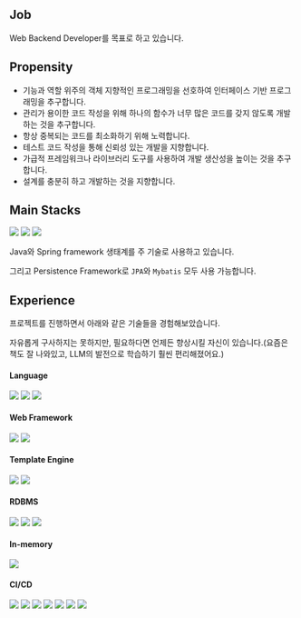 ## Job

Web Backend Developer를 목표로 하고 있습니다.

## Propensity

- 기능과 역할 위주의 객체 지향적인 프로그래밍을 선호하여 인터페이스 기반 프로그래밍을 추구합니다.
- 관리가 용이한 코드 작성을 위해 하나의 함수가 너무 많은 코드를 갖지 않도록 개발하는 것을 추구합니다.
- 항상 중복되는 코드를 최소화하기 위해 노력합니다.
- 테스트 코드 작성을 통해 신뢰성 있는 개발을 지향합니다.
- 가급적 프레임워크나 라이브러리 도구를 사용하여 개발 생산성을 높이는 것을 추구합니다.
- 설계를 충분히 하고 개발하는 것을 지향합니다.

## Main Stacks

<img src="https://img.shields.io/badge/Java-007396?style=for-the-badge&logo=java&logoColor=white">
<img src="https://img.shields.io/badge/Spring-6DB33F?style=for-the-badge&logo=Spring&logoColor=white">
<img src="https://img.shields.io/badge/SpringBoot-6DB33F?style=for-the-badge&logo=SpringBoot&logoColor=white">

Java와 Spring framework 생태계를 주 기술로 사용하고 있습니다.

그리고 Persistence Framework로 `JPA`와 `Mybatis` 모두 사용 가능합니다.

## Experience

프로젝트를 진행하면서 아래와 같은 기술들을 경험해보았습니다. 

자유롭게 구사하지는 못하지만, 필요하다면 언제든 향상시킬 자신이 있습니다.(요즘은 책도 잘 나와있고, LLM의 발전으로 학습하기 훨씬 편리해졌어요.)

#### Language

<p>
  <img src="https://img.shields.io/badge/Python-3776AB?style=for-the-badge&logo=Python&logoColor=white">
  <img src="https://img.shields.io/badge/javascript-F7DF1E?style=for-the-badge&logo=javascript&logoColor=white">
  <img src="https://img.shields.io/badge/C-A8B9CC?style=for-the-badge&logo=c&logoColor=white">
</p>

#### Web Framework

<p>
  <img src="https://img.shields.io/badge/Jquery-0769AD?style=for-the-badge&logo=jquery&logoColor=white">
  <img src="https://img.shields.io/badge/Bootstrap-7952B3?style=for-the-badge&logo=bootstrap&logoColor=white">
</p>

#### Template Engine
<p>
  <img src="https://img.shields.io/badge/Thymeleaf-005F0F?style=for-the-badge&logo=thymeleaf&logoColor=white">
  <img src="https://img.shields.io/badge/JSP-FF4438?style=for-the-badge&logoColor=white">
</p>

#### RDBMS

<p>
  <img src="https://img.shields.io/badge/MySQL-4479A1?style=for-the-badge&logo=mysql&logoColor=white">
  <img src="https://img.shields.io/badge/MariaDB-003545?style=for-the-badge&logo=mariadb&logoColor=white">
  <img src="https://img.shields.io/badge/Oracle-F80000?style=for-the-badge&logo=oracle&logoColor=white">
</p>

#### In-memory

<p>
  <img src="https://img.shields.io/badge/Redis-FF4438?style=for-the-badge&logo=redis&logoColor=white">
</p>

#### CI/CD
<p>
  <img src="https://img.shields.io/badge/AWS-232F3E?style=for-the-badge&logo=AmazonWebServices&logoColor=white">
  <img src="https://img.shields.io/badge/NCP-6DB33F?style=for-the-badge&logoColor=white">
  <img src="https://img.shields.io/badge/Ubuntu-E95420?style=for-the-badge&logo=Ubuntu&logoColor=white">
  <img src="https://img.shields.io/badge/Docker-2496ED?style=for-the-badge&logo=docker&logoColor=white">
  <img src="https://img.shields.io/badge/Jenkins-D24939?style=for-the-badge&logo=jenkins&logoColor=white">
  <img src="https://img.shields.io/badge/Maven-C71A36?style=for-the-badge&logo=apachemaven&logoColor=white">
  <img src="https://img.shields.io/badge/Gradle-02303A?style=for-the-badge&logo=gradle&logoColor=white">
</p>

<!--
**ooortcloud/ooortcloud** is a ✨ _special_ ✨ repository because its `README.md` (this file) appears on your GitHub profile.

Here are some ideas to get you started:

- 🔭 I’m currently working on ...
- 🌱 I’m currently learning ...
- 👯 I’m looking to collaborate on ...
- 🤔 I’m looking for help with ...
- 💬 Ask me about ...
- 📫 How to reach me: ...
- 😄 Pronouns: ...
- ⚡ Fun fact: ...
-->

